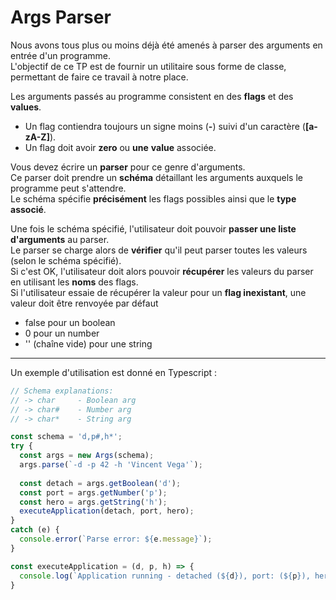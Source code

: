 # Args Parser

Nous avons tous plus ou moins déjà été amenés à parser des arguments en entrée d'un programme.  
L'objectif de ce TP est de fournir un utilitaire sous forme de classe, permettant de faire ce travail à notre place.

Les arguments passés au programme consistent en des **flags** et des **values**.
* Un flag contiendra toujours un signe moins (**-**) suivi d'un caractère (**[a-zA-Z]**).
* Un flag doit avoir **zero** ou **une** **value** associée.

Vous devez écrire un **parser** pour ce genre d'arguments.  
Ce parser doit prendre un **schéma** détaillant les arguments auxquels le programme peut s'attendre.  
Le schéma spécifie **précisément** les flags possibles ainsi que le **type associé**.

Une fois le schéma spécifié, l'utilisateur doit pouvoir **passer une liste d'arguments** au parser.  
Le parser se charge alors de **vérifier** qu'il peut parser toutes les valeurs (selon le schéma spécifié).  
Si c'est OK, l'utilisateur doit alors pouvoir **récupérer** les valeurs du parser en utilisant les **noms** des flags.  
Si l'utilisateur essaie de récupérer la valeur pour un **flag inexistant**, une valeur doit être renvoyée par défaut
* false pour un boolean
* 0 pour un number
* '' (chaîne vide) pour une string

---

Un exemple d'utilisation est donné en Typescript :

```ts
// Schema explanations:
// -> char     - Boolean arg
// -> char#    - Number arg
// -> char*    - String arg

const schema = 'd,p#,h*';
try {
  const args = new Args(schema);
  args.parse(`-d -p 42 -h 'Vincent Vega'`);
  
  const detach = args.getBoolean('d');
  const port = args.getNumber('p');
  const hero = args.getString('h');
  executeApplication(detach, port, hero);
}
catch (e) {
  console.error(`Parse error: ${e.message}`);
}

const executeApplication = (d, p, h) => {
  console.log(`Application running - detached (${d}), port: (${p}), hero is (${h})`);
}
```  
